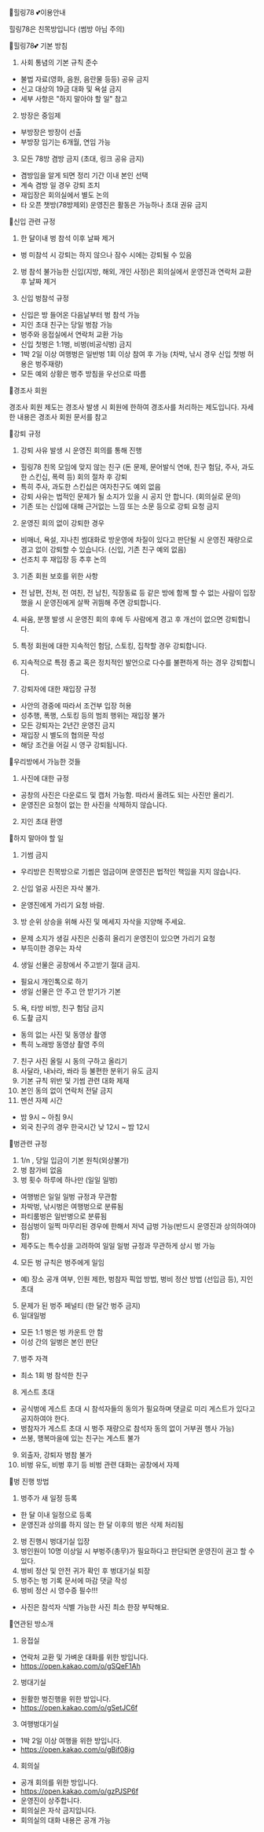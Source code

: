 🌈힐링78 💕이용안내

 힐링78은 친목방입니다 (썸방 아님 주의)


🌈힐링78💕 기본 방침

 1. 사회 통념의 기본 규칙 준수
  - 불법 자료(영화, 음원, 음란물 등등) 공유 금지
  - 신고 대상의 19금 대화 및 욕설 금지
  - 세부 사항은 "하지 말아야 할 일" 참고

 2. 방장은 중임제
  - 부방장은 방장이 선출
  - 부방장 임기는 6개월, 연임 가능

 3. 모든 78방 겸방 금지 (초대, 링크 공유 금지)
  - 겸방임을 알게 되면 정리 기간 이내 본인 선택
  - 계속 겸방 일 경우 강퇴 조치
  - 재입장은 회의실에서 별도 논의 
  - 타 오픈 챗방(78방제외) 운영진은 활동은 가능하나 초대 권유 금지


🌈신입 관련 규정

 1. 한 달이내 벙 참석 이후 날짜 제거
  - 벙 미참석 시 강퇴는 하지 않으나 잠수 시에는 강퇴될 수 있음

 2. 벙 참석 불가능한 신입(지방, 해외, 개인 사정)은 회의실에서 운영진과 연락처 교환 후 날짜 제거 

 3. 신입 벙참석 규정
  - 신입은 방 들어온 다음날부터 벙 참석 가능
  - 지인 초대 친구는 당일 벙참 가능
  - 벙주와 응접실에서 연락처 교환 가능
  - 신입 첫벙은 1:1벙, 비벙(비공식벙) 금지
  - 1박 2일 이상 여행벙은 일반벙 1회 이상 참여 후 가능 (차박, 낚시 경우 신입 첫벙 허용은 벙주재량)
  - 모든 예외 상황은 벙주 방침을 우선으로 따름


🌈경조사 회원

경조사 회원 제도는 경조사 발생 시 회원에 한하여 경조사를 처리하는 제도입니다.
자세한 내용은 경조사 회원 문서를 참고


🌈강퇴 규정

 1. 강퇴 사유 발생 시 운영진 회의를 통해 진행
  -  힐링78 친목 모임에 맞지 않는 친구 (돈 문제, 문어발식 연애, 친구 험담, 주사, 과도한 스킨십, 폭력 등) 회의 절차 후 강퇴 
  - 특히 주사, 과도한 스킨십은 여자친구도 예외 없음
  - 강퇴 사유는 법적인 문제가 될 소지가 있을 시 공지 안 합니다. (회의실로 문의)
  - 기존 또는 신입에 대해 근거없는 느낌 또는 소문 등으로 강퇴 요청 금지

 2. 운영진 회의 없이 강퇴한 경우
  - 비매너, 욕설, 지나친 썸대화로 방운영에 차질이 있다고 판단될 시 운영진 재량으로 경고 없이 강퇴할 수 있습니다. (신입, 기존 친구 예외 없음)
  - 선조치 후 재입장 등 추후 논의

 3. 기존 회원 보호를 위한 사항
  - 전 남편, 전처, 전 여친, 전 남친, 직장동료 등 같은 방에 함께 할 수 없는 사람이 입장했을 시 운영진에게 살짝 귀띔해 주면 강퇴합니다.

 4. 싸움, 분쟁 발생 시 운영진 회의 후에 두 사람에게 경고 후 개선이 없으면 강퇴합니다.

 5. 특정 회원에 대한 지속적인 험담, 스토킹, 집착할 경우 강퇴합니다.

 6. 지속적으로 특정 종교 혹은 정치적인 발언으로 다수를 불편하게 하는 경우 강퇴합니다.  

 7. 강퇴자에 대한 재입장 규정
  - 사안의 경중에 따라서 조건부 입장 허용
  - 성추행, 폭행, 스토킹 등의 범죄 행위는 재입장 불가
  - 모든 강퇴자는 2년간 운영진 금지
  - 재입장 시 별도의 협의문 작성
  - 해당 조건을 어길 시 영구 강퇴됩니다.


🌈우리방에서 가능한 것들

 1. 사진에 대한 규정
  - 공창의 사진은 다운로드 및 캡처 가능함. 따라서 올려도 되는 사진만 올리기.
  - 운영진은 요청이 없는 한 사진을 삭제하지 않습니다.
 2. 지인 초대 환영


🌈하지 말아야 할 일

 1. 기썸 금지
  - 우리방은 친목방으로 기썸은 엄금이며 운영진은 법적인 책임을 지지 않습니다.
 2. 신입 얼공 사진은 자삭 불가.
  - 운영진에게 가리기 요청 바람. 
 3. 방 순위 상승을 위해 사진 및 메세지 자삭을 지양해 주세요.
  - 문제 소지가 생길 사진은 신중히 올리기 운영진이 있으면 가리기 요청
  - 부득이한 경우는 자삭
 4. 생일 선물은 공창에서 주고받기 절대 금지.
  - 필요시 개인톡으로 하기
  - 생일 선물은 안 주고 안 받기가 기본
 5. 욕, 타방 비방, 친구 험담 금지
 6. 도촬 금지
  - 동의 없는 사진 및 동영상 촬영
  - 특히 노래방 동영상 촬영 주의
 7. 친구 사진 올릴 시 동의 구하고 올리기
 8. 사달라, 내놔라, 쏴라 등 불편한 분위기 유도 금지
 9. 기본 규칙 위반 및 기썸 관련 대화 제재 
 10. 본인 동의 없이 연락처 전달 금지
 11. 멘션 자제 시간
  - 밤 9시 ~ 아침 9시
  - 외국 친구의 경우 한국시간 낮 12시 ~ 밤 12시


🌈벙관련 규정

 1. 1/n , 당일 입금이 기본 원칙(외상불가)
 2. 벙 참가비 없음
 3. 벙 횟수 하루에 하나만 (일일 일벙)
  - 여행벙은 일일 일벙 규정과 무관함
  - 차박벙, 낚시벙은 여행벙으로 분류됨 
  - 파티룸벙은 일반벙으로 분류됨
  - 점심벙이 일찍 마무리된 경우에 한해서 저녁 급벙 가능(반드시 운영진과 상의하여야 함)
  - 제주도는 특수성을 고려하여 일일 일벙 규정과 무관하게 상시 벙 가능 
 4. 모든 벙 규칙은 벙주에게 일임
  - 예) 장소 공개 여부, 인원 제한, 벙참자 픽업 방법, 벙비 정산 방법 (선입금 등), 지인 초대
 5. 문제가 된 벙주 페널티 (한 달간 벙주 금지) 
 6. 일대일벙
  - 모든 1:1 벙은 벙 카운트 안 함
  - 이성 간의 일벙은 본인 판단
 7. 벙주 자격
  - 최소 1회 벙 참석한 친구
 8. 게스트 초대
  - 공식벙에 게스트 초대 시 참석자들의 동의가 필요하며  댓글로 미리 게스트가 있다고 공지하여야 한다. 
  - 벙참자가 게스트 초대 시 벙주 재량으로 참석자 동의 없이 거부권 행사 가능)
  - 쓰봉, 행복마을에 있는 친구는 게스트 불가
 9. 외출자, 강퇴자 벙참 불가
 10. 비벙 유도, 비벙 후기 등 비벙 관련 대화는 공창에서 자제


🌈벙 진행 방법

 1. 벙주가 새 일정 등록
  - 한 달 이내 일정으로 등록
  - 운영진과 상의를 하지 않는 한 달 이후의 벙은 삭제 처리됨
 2. 벙 진행시 벙대기실 입장
 3. 벙인원이 10명 이상일 시 부벙주(총무)가 필요하다고 판단되면 운영진이 권고 할 수 있다.
 4. 벙비 정산 및 안전 귀가 확인 후 벙대기실 퇴장
 5. 벙주는 벙 기록 문서에 마감 댓글 작성
 6. 벙비 정산 시 영수증 필수!!!
  - 사진은 참석자 식별 가능한 사진 최소 한장 부탁해요.


🌈연관된 방소개

 1. 응접실
  - 연락처 교환 및 가벼운 대화를 위한 방입니다.
  - https://open.kakao.com/o/gSQeF1Ah

 2. 벙대기실
  - 원활한 벙진행을 위한 방입니다.
  - https://open.kakao.com/o/gSetJC6f

 3. 여행벙대기실
  - 1박 2일 이상 여행을 위한 방입니다.
  - https://open.kakao.com/o/gBif08jg
 
 4. 회의실
  - 공개 회의를 위한 방입니다.
  - https://open.kakao.com/o/gzPJSP6f
  - 운영진이 상주합니다. 
  - 회의실은 자삭 금지입니다.
  - 회의실의 대화 내용은 공개 가능